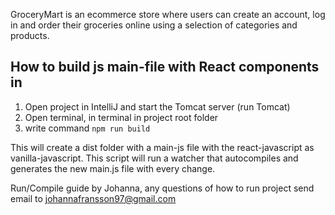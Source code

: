 GroceryMart is an ecommerce store where users can create an account, log in and order their groceries online using a selection of categories and products.
## How to build js main-file with React components in
1) Open project in IntelliJ and start the Tomcat server (run Tomcat)
2) Open terminal, in terminal in project root folder 
3) write command ``npm run build``

This will create a dist folder with a main-js file with the react-javascript as vanilla-javascript.
This script will run a watcher that autocompiles and generates the new main.js file with every change.

Run/Compile guide by Johanna, any questions of how to run project send email to johannafransson97@gmail.com
